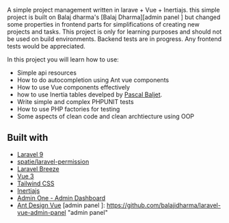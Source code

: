 A simple project management written in larave + Vue + Inertiajs. 
this simple project is built on Balaj dharma's [Balaj Dharma][admin panel ] but changed some properties in frontend parts for simplifications of creating new projects and tasks. This project is only for learning purposes and should not be used on build environments. Backend tests are in progress. Any frontend tests would be appreciated.

In this project you will learn how to use:
- Simple api resources
- How to do autocompletion using Ant vue components
- How to use Vue components effectively
- how to use Inertia tables develped by [Pascal Baljet](https://github.com/protonemedia/inertiajs-tables-laravel-query-builder).
- Write simple and complex PHPUNIT tests
- How to use PHP factories for testing
- Some aspects of clean code and clean archtiecture using OOP

## Built with
- [Laravel 9](https://github.com/laravel/framework)
- [spatie/laravel-permission](https://github.com/spatie/laravel-permission)
- [Laravel Breeze](https://github.com/laravel/breeze)
- [Vue 3](https://vuejs.org/)
- [Tailwind CSS](https://tailwindcss.com/)
- [Inertiajs](https://inertiajs.com/)
- [Admin One - Admin Dashboard](https://github.com/justboil/admin-one-vue-tailwind)
- [Ant Design Vue](https://antdv.com/components/overview)
[admin panel ]: https://github.com/balajidharma/laravel-vue-admin-panel "admin panel"
